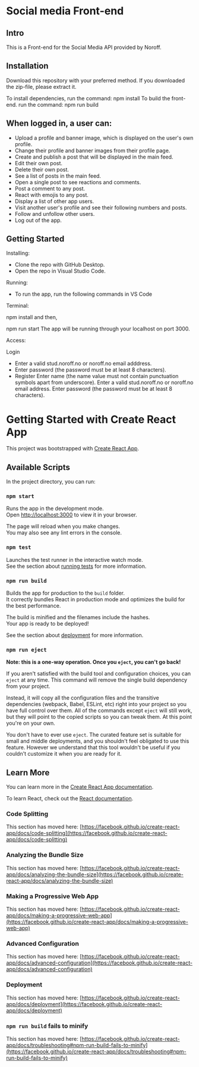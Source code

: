# Social media Front-end

## Intro

This is a Front-end for the Social Media API provided by Noroff.

## Installation

Download this repository with your preferred method.
If you downloaded the zip-file, please extract it.

To install dependencies, run the command: npm install
To build the front-end. run the command: npm run build

## When logged in, a user can:

- Upload a profile and banner image, which is displayed on the user's own profile.
- Change their profile and banner images from their profile page.
- Create and publish a post that will be displayed in the main feed.
- Edit their own post.
- Delete their own post.
- See a list of posts in the main feed.
- Open a single post to see reactions and comments.
- Post a comment to any post.
- React with emojis to any post.
- Display a list of other app users.
- Visit another user's profile and see their following numbers and posts.
- Follow and unfollow other users.
- Log out of the app.

## Getting Started

Installing:

- Clone the repo with GitHub Desktop.
- Open the repo in Visual Studio Code.

Running:

- To run the app, run the following commands in VS Code

Terminal:

npm install
and then,

npm run start
The app will be running through your localhost on port 3000.

Access:

Login

- Enter a valid stud.noroff.no or noroff.no email adddress.
- Enter password (the password must be at least 8 characters).
- Register
  Enter name (the name value must not contain punctuation symbols apart from underscore).
  Enter a valid stud.noroff.no or noroff.no email address.
  Enter password (the password must be at least 8 characters).

# Getting Started with Create React App

This project was bootstrapped with [Create React App](https://github.com/facebook/create-react-app).

## Available Scripts

In the project directory, you can run:

### `npm start`

Runs the app in the development mode.\
Open [http://localhost:3000](http://localhost:3000) to view it in your browser.

The page will reload when you make changes.\
You may also see any lint errors in the console.

### `npm test`

Launches the test runner in the interactive watch mode.\
See the section about [running tests](https://facebook.github.io/create-react-app/docs/running-tests) for more information.

### `npm run build`

Builds the app for production to the `build` folder.\
It correctly bundles React in production mode and optimizes the build for the best performance.

The build is minified and the filenames include the hashes.\
Your app is ready to be deployed!

See the section about [deployment](https://facebook.github.io/create-react-app/docs/deployment) for more information.

### `npm run eject`

**Note: this is a one-way operation. Once you `eject`, you can't go back!**

If you aren't satisfied with the build tool and configuration choices, you can `eject` at any time. This command will remove the single build dependency from your project.

Instead, it will copy all the configuration files and the transitive dependencies (webpack, Babel, ESLint, etc) right into your project so you have full control over them. All of the commands except `eject` will still work, but they will point to the copied scripts so you can tweak them. At this point you're on your own.

You don't have to ever use `eject`. The curated feature set is suitable for small and middle deployments, and you shouldn't feel obligated to use this feature. However we understand that this tool wouldn't be useful if you couldn't customize it when you are ready for it.

## Learn More

You can learn more in the [Create React App documentation](https://facebook.github.io/create-react-app/docs/getting-started).

To learn React, check out the [React documentation](https://reactjs.org/).

### Code Splitting

This section has moved here: [https://facebook.github.io/create-react-app/docs/code-splitting](https://facebook.github.io/create-react-app/docs/code-splitting)

### Analyzing the Bundle Size

This section has moved here: [https://facebook.github.io/create-react-app/docs/analyzing-the-bundle-size](https://facebook.github.io/create-react-app/docs/analyzing-the-bundle-size)

### Making a Progressive Web App

This section has moved here: [https://facebook.github.io/create-react-app/docs/making-a-progressive-web-app](https://facebook.github.io/create-react-app/docs/making-a-progressive-web-app)

### Advanced Configuration

This section has moved here: [https://facebook.github.io/create-react-app/docs/advanced-configuration](https://facebook.github.io/create-react-app/docs/advanced-configuration)

### Deployment

This section has moved here: [https://facebook.github.io/create-react-app/docs/deployment](https://facebook.github.io/create-react-app/docs/deployment)

### `npm run build` fails to minify

This section has moved here: [https://facebook.github.io/create-react-app/docs/troubleshooting#npm-run-build-fails-to-minify](https://facebook.github.io/create-react-app/docs/troubleshooting#npm-run-build-fails-to-minify)
